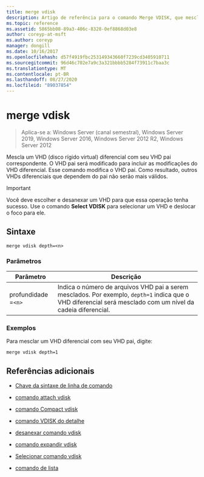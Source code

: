 ```yaml
---
title: merge vdisk
description: Artigo de referência para o comando Merge VDISK, que mescla um VHD (disco rígido virtual) diferencial com seu VHD pai correspondente.
ms.topic: reference
ms.assetid: 5865bb08-89a3-406c-8328-0ef8868d03e8
author: coreyp-at-msft
ms.author: coreyp
manager: dongill
ms.date: 10/16/2017
ms.openlocfilehash: d57f4919fbc253149343660f7239cd3405910711
ms.sourcegitcommit: 96d46c702e7a9c3a321bbbb5284f73911c7baa3c
ms.translationtype: MT
ms.contentlocale: pt-BR
ms.lasthandoff: 08/27/2020
ms.locfileid: "89037854"
---
```

# <a name="merge-vdisk"></a>merge vdisk

> Aplica-se a: Windows Server (canal semestral), Windows Server 2019, Windows Server 2016, Windows Server 2012 R2, Windows Server 2012

Mescla um VHD (disco rígido virtual) diferencial com seu VHD pai correspondente. O VHD pai será modificado para incluir as modificações do VHD diferencial. Esse comando modifica o VHD pai. Como resultado, outros VHDs diferenciais que dependem do pai não serão mais válidos.

> [!IMPORTANT]
> Você deve escolher e desanexar um VHD para que essa operação tenha sucesso. Use o comando **Select VDISK** para selecionar um VHD e deslocar o foco para ele.

## <a name="syntax"></a>Sintaxe

```
merge vdisk depth=<n>
```

### <a name="parameters"></a>Parâmetros

| Parâmetro | Descrição |
| --------- | ----------- |
| profundidade =`<n>` | Indica o número de arquivos VHD pai a serem mesclados. Por exemplo, `depth=1` indica que o VHD diferencial será mesclado com um nível da cadeia diferencial. |

### <a name="examples"></a>Exemplos

Para mesclar um VHD diferencial com seu VHD pai, digite:

```
merge vdisk depth=1
```

## <a name="additional-references"></a>Referências adicionais

- [Chave da sintaxe de linha de comando](command-line-syntax-key.md)

- [comando attach vdisk](attach-vdisk.md)

- [comando Compact vdisk](compact-vdisk.md)

- [comando VDISK do detalhe](detail-vdisk.md)

- [desanexar comando vdisk](detach-vdisk.md)

- [comando expandir vdisk](expand-vdisk.md)

- [Selecionar comando vdisk](select-vdisk.md)

- [comando de lista](list.md)
